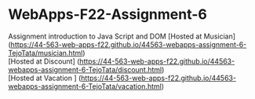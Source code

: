 # WebApps-F22-Assignment-6
Assignment introduction to Java Script and DOM
[Hosted at Musician]  (https://44-563-web-apps-f22.github.io/44563-webapps-assignment-6-TejoTata/musician.html) <br>
[Hosted at Discount] (https://44-563-web-apps-f22.github.io/44563-webapps-assignment-6-TejoTata/discount.html)<br>
[Hosted at Vacation ] (https://44-563-web-apps-f22.github.io/44563-webapps-assignment-6-TejoTata/vacation.html)<br>
